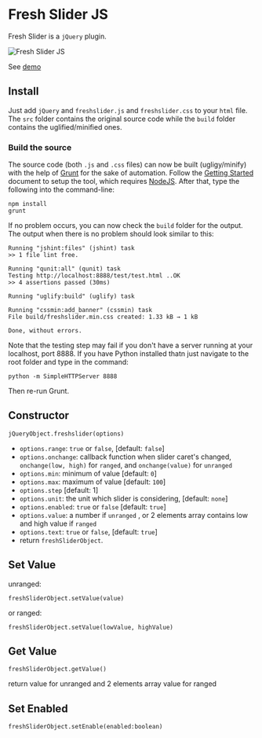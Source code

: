 # Fresh Slider JS
Fresh Slider is a `jQuery` plugin.

![Fresh Slider JS][1]

See [demo](http://tuanchauict.github.io/freshsliderjs/)

## Install
Just add `jQuery` and `freshslider.js` and `freshslider.css` to your `html` file. The `src` folder contains the original source code while the `build` folder contains the uglified/minified ones.

### Build the source
The source code (both `.js` and `.css` files) can now be built (ugligy/minify) with the help of [Grunt](http://gruntjs.com/) for the sake of automation. Follow the [Getting Started](http://gruntjs.com/getting-started) document to setup the tool, which requires [NodeJS](http://nodejs.org/). After that, type the following into the command-line:
```
npm install
grunt
```
If no problem occurs, you can now check the `build` folder for the output. The output when there is no problem should look similar to this:
```
Running "jshint:files" (jshint) task
>> 1 file lint free.

Running "qunit:all" (qunit) task
Testing http://localhost:8888/test/test.html ..OK
>> 4 assertions passed (30ms)

Running "uglify:build" (uglify) task

Running "cssmin:add_banner" (cssmin) task
File build/freshslider.min.css created: 1.33 kB → 1 kB

Done, without errors.
```
Note that the testing step may fail if you don't have a server running at your localhost, port 8888. If you have Python installed thatn just navigate to the root folder and type in the command:
```
python -m SimpleHTTPServer 8888
```
Then re-run Grunt.
## Constructor
    jQueryObject.freshslider(options)
    
 * `options.range`: `true` or `false`, [default: `false`]
 * `options.onchange`: callback function when slider caret's changed, `onchange(low, high)` for `ranged`, and `onchange(value)` for `unranged` 
 * `options.min`: minimum of value [default: `0`]
 * `options.max`: maximum of value [default: `100`]
 * `options.step` [default: 1]
 * `options.unit`: the unit which slider is considering, [default: `none`]
 * `options.enabled`: `true` or `false` [default: `true`]
 * `options.value`: a number if `unranged` , or 2 elements array contains low and high value if `ranged`
 * `options.text`: `true` or `false`, [default: `true`]
 * return `freshSliderObject`.

## Set Value
unranged:

    freshSliderObject.setValue(value)
    
or ranged:

    freshSliderObject.setValue(lowValue, highValue)
    
## Get Value
    freshSliderObject.getValue()

return value for unranged and 2 elements array value for ranged

## Set Enabled
    freshSliderObject.setEnable(enabled:boolean)


  [1]: https://dl.dropboxusercontent.com/u/36585213/OpenSource%20Resource/freshsliderjs/Screen%20Shot%202014-04-01%20at%206.25.37.png

